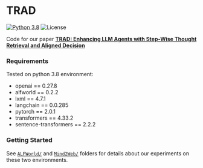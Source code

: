 # TRAD
[![Python 3.8](https://img.shields.io/badge/python-3.8-blue.svg)](https://www.python.org/downloads/release/python-385)
<img alt="License" src="https://img.shields.io/badge/License-MIT-blue">

Code for our paper [**TRAD: Enhancing LLM Agents with Step-Wise Thought Retrieval and Aligned Decision**](http://arxiv.org/abs/2403.06221)

### Requirements

Tested on python 3.8 environment:
* openai == 0.27.8
* alfworld == 0.2.2
* lxml == 4.7.1
* langchain == 0.0.285
* pytorch == 2.0.1
* transformers == 4.33.2
* sentence-transformers == 2.2.2

### Getting Started
See [`ALFWorld/`](ALFWorld/) and [`Mind2Web/`](Mind2Web/) folders for details about our experiments on these two environments.